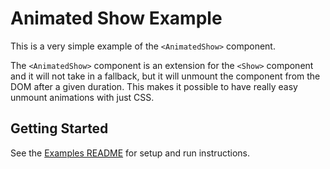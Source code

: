 # Animated Show Example

This is a very simple example of the `<AnimatedShow>` component.

The `<AnimatedShow>` component is an extension for the `<Show>` component and it will not take in a fallback, but it will unmount the component from the DOM after a given duration. This makes it possible to have really easy unmount animations with just
CSS.

## Getting Started

See the [Examples README](../README.md) for setup and run instructions.
